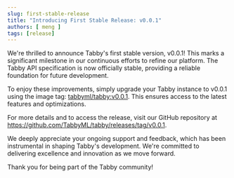 ```yaml
---
slug: first-stable-release
title: "Introducing First Stable Release: v0.0.1"
authors: [ meng ]
tags: [release]
---
```


We're thrilled to announce Tabby's first stable version, v0.0.1! This marks a significant milestone in our continuous efforts to refine our platform. The Tabby API specification is now officially stable, providing a reliable foundation for future development.

To enjoy these improvements, simply upgrade your Tabby instance to v0.0.1 using the image tag: [tabbyml/tabby:v0.0.1](https://hub.docker.com/layers/tabbyml/tabby/v0.0.1/images/sha256-eebff440360bafe40af0f4b213738fdba3df15270adce76fbb55ed2519ddfaa9?context=explore). This ensures access to the latest features and optimizations.

For more details and to access the release, visit our GitHub repository at https://github.com/TabbyML/tabby/releases/tag/v0.0.1.

We deeply appreciate your ongoing support and feedback, which has been instrumental in shaping Tabby's development. We're committed to delivering excellence and innovation as we move forward.

Thank you for being part of the Tabby community!
